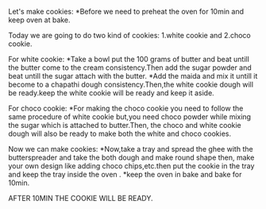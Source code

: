 Let's make cookies:
*Before we need to preheat the oven for 10min and keep oven at bake.

Today we are going to do two kind of cookies:
1.white cookie and
2.choco cookie.

For white cookie:
*Take a bowl put the 100 grams of butter and beat untill the butter come to the cream consistency.Then add the
sugar powder and beat untill the sugar attach with the butter.
*Add the maida and mix it untill it become to a chapathi dough consistency.Then,the white cookie dough will be 
ready.keep the white cookie will be ready and keep it aside.

For choco cookie:
*For making the choco cookie you need to follow the same procedure of white cookie but,you need choco powder
while mixing the sugar which is attached to butter.Then, the choco and white cookie dough will also be ready to make both the white and choco cookies.

Now we can make cookies:
*Now,take a tray and spread the ghee with the butterspreader and take the both dough and make round shape then,
make your own design like adding choco chips,etc.then put the cookie in the tray and keep the tray inside the oven .
*keep the oven in bake and bake for 10min.

AFTER 10MIN THE COOKIE WILL BE READY.








